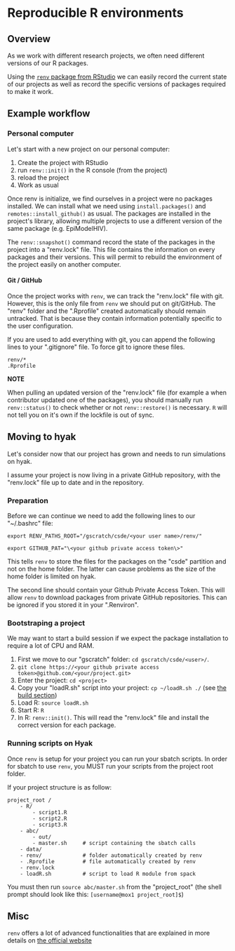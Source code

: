 # Reproducible R environments

## Overview

As we work with different research projects, we often need different versions 
of our R packages. 

Using the [`renv` package from RStudio](https://rstudio.github.io/renv/) we can
easily record the current state of our projects as well as record the specific
versions of packages required to make it work.

## Example workflow

### Personal computer

Let's start with a new project on our personal computer:

1. Create the project with RStudio
2. run `renv::init()` in the R console (from the project)
3. reload the project
4. Work as usual

Once renv is initialize, we find ourselves in a project were no packages
installed. We can install what we need using `install.packages()` and 
`remotes::install_github()` as usual. The packages are installed in the 
project's library, allowing multiple projects to use a different version of the 
same package (e.g. EpiModelHIV).

The `renv::snapshot()` command record the state of the packages in the project 
into a "renv.lock" file. This file contains the information on every packages 
and their versions. This will permit to rebuild the environment of the project 
easily on another computer.

#### Git / GitHub

Once the project works with `renv`, we can track the "renv.lock" file with git.
However, this is the only file from `renv` we should put on git/GitHub. The
"renv" folder and the ".Rprofile" created automatically should remain untracked.
That is because they contain information potentially specific to the user
configuration.

If you are used to add everything with git, you can append the following lines
to your ".gitignore" file. To force git to ignore these files.

```
renv/*
.Rprofile
```

__NOTE__

When pulling an updated version of the "renv.lock" file (for example a when 
contributor updated one of the packages), you should manually run `renv::status()`
to check whether or not `renv::restore()` is necessary. `R` will not tell you on 
it's own if the lockfile is out of sync.

## Moving to hyak

Let's consider now that our project has grown and needs to run simulations on 
hyak. 

I assume your project is now living in a private GitHub repository, with the 
"renv.lock" file up to date and in the repository.

### Preparation

Before we can continue we need to add the following lines to our "~/.bashrc" 
file: 

```
export RENV_PATHS_ROOT="/gscratch/csde/<your user name>/renv/"

export GITHUB_PAT="\<your github private access token\>"
```

This tells `renv` to store the files for the packages on the "csde" partition
and not on the home folder. The latter can cause problems as the size of the home
folder is limited on hyak.

The second line should contain your Github Private Access Token. This will 
allow `renv` to download packages from private GitHub repositories. This can be 
ignored if you stored it in your ".Renviron".

### Bootstraping a project

We may want to start a build session if we expect the package installation to 
require a lot of CPU and RAM.

1. First we move to our "gscratch" folder: `cd gscratch/csde/<user>/`. 
2. `git clone https://<your github private access token>@github.com/<your/project.git>`
3. Enter the project: `cd <project>`
4. Copy your "loadR.sh" script into your project: `cp ~/loadR.sh ./` (see
   [the build section](../build/README.md#loading-r))
5. Load R: `source loadR.sh`
6. Start R: `R`
7. In R: `renv::init()`. This will read the "renv.lock" file and install the 
correct version for each package.

### Running scripts on Hyak

Once `renv` is setup for your project you can run your sbatch scripts. In order for sbatch to 
use `renv`, you MUST run your scripts from the project root folder.

If your project structure is as follow:

```
project_root /
    - R/
        - script1.R
        - script2.R
        - script3.R
    - abc/
        - out/
        - master.sh     # script containing the sbatch calls
    - data/
    - renv/             # folder automatically created by renv
    - .Rprofile         # file automatically created by renv
    - renv.lock         
    - loadR.sh          # script to load R module from spack
 ```

You must then run `source abc/master.sh` from the "project_root" 
(the shell prompt should look like this: `[username@mox1 project_root]$`)

## Misc

`renv` offers a lot of advanced functionalities that are explained in more 
details on [the official website](https://rstudio.github.io/renv/)


